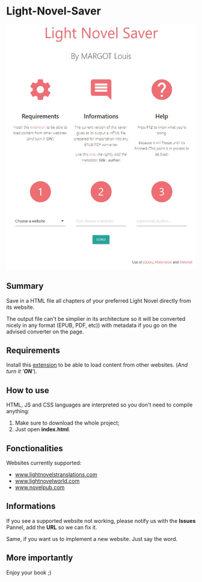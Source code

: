 # Light-Novel-Saver
![Presentation Project](local/img/Light-Novel-Saver.jpg)

## Summary
Save in a HTML file all chapters of your preferred Light Novel directly from its website.

The output file can't be simplier in its architecture so it will be converted nicely in any format (EPUB, PDF, etc)) with metadata if you go on the advised converter on the page.

## Requirements
Install this [extension](https://chrome.google.com/webstore/detail/moesif-origin-cors-change/digfbfaphojjndkpccljibejjbppifbc/related?hl=en-US)
to be able to load content from other websites. (_And turn it '**ON**'_).

## How to use
HTML, JS and CSS languages are interpreted so you don't need to compile anything:
1. Make sure to download the whole project;
2. Just open **index.html**.

## Fonctionalities
Websites currently supported:
* www.lightnovelstranslations.com
* www.lightnovelworld.com
* www.novelpub.com

## Informations
If you see a supported website not working, please notify us with the **Issues** Pannel, add the **URL** so we can fix it.

Same, if you want us to implement a new website. Just say the word.

## More importantly
Enjoy your book ;)
